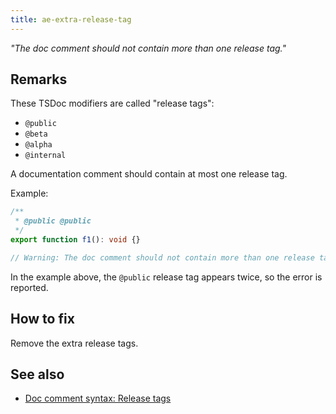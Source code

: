 ```yaml
---
title: ae-extra-release-tag
---
```


_"The doc comment should not contain more than one release tag."_

## Remarks

These TSDoc modifiers are called "release tags":

- `@public`
- `@beta`
- `@alpha`
- `@internal`

A documentation comment should contain at most one release tag.

Example:

```ts
/**
 * @public @public
 */
export function f1(): void {}

// Warning: The doc comment should not contain more than one release tag.
```

In the example above, the `@public` release tag appears twice, so the error is reported.

## How to fix

Remove the extra release tags.

## See also

- [Doc comment syntax: Release tags](../tsdoc/doc_comment_syntax.md#release-tags)
